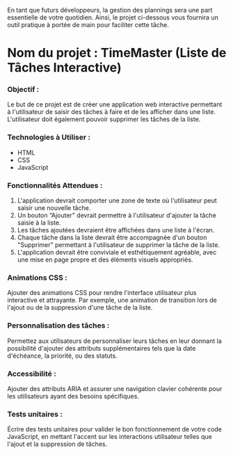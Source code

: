 En tant que futurs développeurs, la gestion des plannings sera une part essentielle de votre quotidien. Ainsi, le projet ci-dessous vous fournira un outil pratique à portée de main pour faciliter cette tâche.

# Nom du projet : TimeMaster (Liste de Tâches Interactive)

### Objectif :

Le but de ce projet est de créer une application web interactive permettant à l'utilisateur de saisir des tâches à faire et de les afficher dans une liste. L'utilisateur doit également pouvoir supprimer les tâches de la liste.

### Technologies à Utiliser :

- HTML
- CSS
- JavaScript

### Fonctionnalités Attendues :

1. L'application devrait comporter une zone de texte où l'utilisateur peut saisir une nouvelle tâche.
2. Un bouton “Ajouter" devrait permettre à l'utilisateur d'ajouter la tâche saisie à la liste.
3. Les tâches ajoutées devraient être affichées dans une liste à l'écran.
4. Chaque tâche dans la liste devrait être accompagnée d'un bouton "Supprimer" permettant à l'utilisateur de supprimer la tâche de la liste.
5. L'application devrait être conviviale et esthétiquement agréable, avec une mise en page propre et des éléments visuels appropriés.

### Animations CSS :

Ajouter des animations CSS pour rendre l'interface utilisateur plus interactive et attrayante. Par exemple, une animation de transition lors de l'ajout ou de la suppression d'une tâche de la liste.

### Personnalisation des tâches :

Permettez aux utilisateurs de personnaliser leurs tâches en leur donnant la possibilité d'ajouter des attributs supplémentaires tels que la date d'échéance, la priorité, ou des statuts.

### Accessibilité :

Ajouter des attributs ARIA et assurer une navigation clavier cohérente pour les utilisateurs ayant des besoins spécifiques.

### Tests unitaires :

Écrire des tests unitaires pour valider le bon fonctionnement de votre code JavaScript, en mettant l'accent sur les interactions utilisateur telles que l'ajout et la suppression de tâches.
